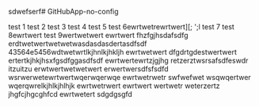 sdwefserf# GitHubApp-no-config

test 1
test 2
test 3
test 4
test 5
test 6ewrtwetrewrtwert\][;
';l
test 7
test 8ewrtwert
test 9wertwetwert
ewrtwert
fhzfgjhsdafsdfg
erdtwetwertwetwetwasdasdasdertasdfsdf
43564e5456wdtwetwrtlkjhnlkjhkljh
ewrtwetwert
dfgdrtgdestwertwert
ertertkjhkjhsxfgsdfggasdfsdf
ewrtwertewrtzjgjhg
retzerztwsrsafsdfeswdr
itzuitzu
erwtwertwetwetwert
erwertwersdfsfsdfd
wsrwerwetewrtwertwqerwqerwqe
ewrtwetrwetr
swfwefwet
wsqwqertwer
wqerqwrelkjhlkjhlhjk
ewrtwetrwert
ewrtwert
wertwetr
weterzertz
jhgfcjhgcghfcd
ewrtwetert
sdgdgsgfd

